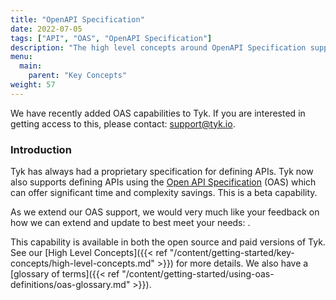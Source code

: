 ```yaml
---
title: "OpenAPI Specification"
date: 2022-07-05
tags: ["API", "OAS", "OpenAPI Specification"]
description: "The high level concepts around OpenAPI Specification support in Tyk"
menu:
  main:
    parent: "Key Concepts"
weight: 57
---
```

We have recently added OAS capabilities to Tyk. If you are interested in getting access to this, please contact: [support@tyk.io](<mailto:support@tyk.io?subject=OAS Capabilities>).

### Introduction

Tyk has always had a proprietary specification for defining APIs. Tyk now also supports defining APIs using the [Open API Specification](https://swagger.io/specification/) (OAS) which can offer significant time and complexity savings. This is a beta capability.

As we extend our OAS support, we would very much like your feedback on how we can extend and update  to best meet your needs: <link to appropriate topic in community> .

This capability is available in both the open source and paid versions of Tyk. See our [High Level Concepts]({{< ref "/content/getting-started/key-concepts/high-level-concepts.md" >}}) for more details. We also have a [glossary of terms]({{< ref "/content/getting-started/using-oas-definitions/oas-glossary.md" >}}).

